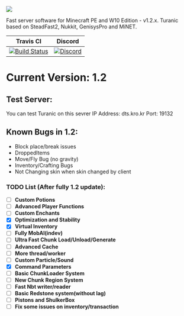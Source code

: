 <img src="https://i.imgur.com/jw0b3BH.png" border="0">

Fast server software for Minecraft PE and W10 Edition - v1.2.x.
Turanic based on SteadFast2, Nukkit, GenisysPro and MiNET.

| Travis CI | Discord |
| :---: | :---:|
[![Build Status](https://travis-ci.org/TuranicTeam/Turanic.svg?branch=master)](https://travis-ci.org/TuranicTeam/Turanic) | [![Discord](https://camo.githubusercontent.com/455152269a0ed38255ed15e375084d4dd08e0c98/68747470733a2f2f696d672e736869656c64732e696f2f62616467652f636861742d6f6e253230646973636f72642d3732383944412e737667)](https://discord.gg/4GZxrdk) |

# Current Version: 1.2

## Test Server:

You can test Turanic on this sevrer
IP Address: dts.kro.kr
Port: 19132

## Known Bugs in 1.2:

- Block place/break issues
- DroppedItems
- Move/Fly Bug (no gravity)
- Inventory/Crafting Bugs
- Not Changing skin when skin changed by client

### TODO List (After fully 1.2 update):
- [ ] **Custom Potions**
- [ ] **Advanced Player Functions**
- [ ] **Custom Enchants**
- [x] **Optimization and Stability**
- [x] **Virtual Inventory** 
- [ ] **Fully MobAI(indev)**
- [ ] **Ultra Fast Chunk Load/Unload/Generate**
- [ ] **Advanced Cache**
- [ ] **More thread/worker**
- [ ] **Custom Particle/Sound**
- [x] **Command Parameters**
- [ ] **Basic ChunkLoader System**
- [ ] **New Chunk Region System**
- [ ] **Fast Nbt writer/reader**
- [ ] **Basic Redstone system(without lag)**
- [ ] **Pistons and ShulkerBox**
- [ ] **Fix some issues on inventory/transaction**